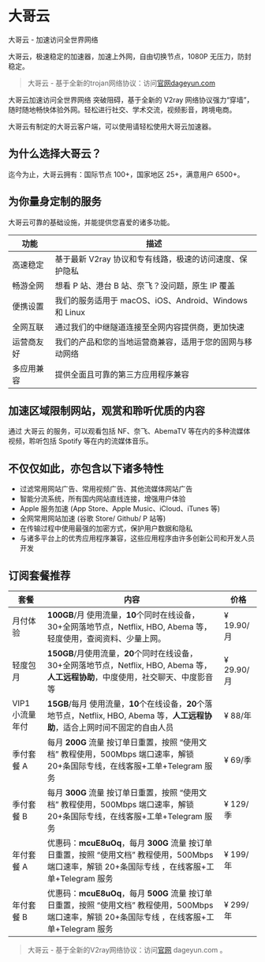 # 大哥云
大哥云 - 加速访问全世界网络

大哥云，极速稳定的加速器，加速上外网，自由切换节点，1080P 无压力，防封稳定。

> 大哥云 - 基于全新的trojan网络协议：访问[官网dageyun.com](https://github.dgywzc.com//#/register?code=JJhGQ63X)

大哥云加速访问全世界网络 突破阻碍，基于全新的 V2ray 网络协议强力“穿墙”，随时随地畅快体验外网。轻松进行社交、学术交流，视频影音，跨境电商。

大哥云有制定的大哥云客户端，可以使用请轻松使用大哥云加速器。

## 为什么选择大哥云？

迄今为止，大哥云拥有：国际节点 100+，国家地区 25+，满意用户 6500+。

## 为你量身定制的服务

大哥云可靠的基础设施，并能提供您喜爱的诸多功能。

| 功能  | 描述  |
| --- | --- |
| 高速稳定 | 基于最新 V2ray 协议和专有线路，极速的访问速度、保护隐私 |
| 畅游全网 | 想看 P 站、港台 B 站、奈飞？没问题，原生 IP 覆盖 |
| 便携设置 | 我们的服务适用于 macOS、iOS、Android、Windows 和 Linux |
| 全网互联 | 通过我们的中继隧道连接至全网内容提供商，更加快速 |
| 运营商友好 | 我们的产品和您的当地运营商兼容，适用于您的固网与移动网络 |
| 多应用兼容 | 提供全面且可靠的第三方应用程序兼容 |

## 加速区域限制网站，观赏和聆听优质的内容

通过 大哥云 的服务，可以观看包括 NF、奈飞、AbemaTV 等在内的多种流媒体视频，聆听包括 Spotify 等在内的流媒体音乐。

## 不仅仅如此，亦包含以下诸多特性

*   过滤常用网站广告、常用视频广告、其他流媒体网站广告
*   智能分流系统，所有国内网站直线连接，增强用户体验
*   Apple 服务加速 (App Store、Apple Music、iCloud、iTunes 等)
*   全网常用网站加速 (谷歌 Store/ Github/ P 站等)
*   在传输过程中使用最强的加密方式，保护用户数据和隐私
*   与诸多平台上的优秀应用程序兼容，这些应用程序由许多创新公司和开发人员开发

## 订阅套餐推荐

| 套餐  | 内容  | 价格  |
| --- | --- | --- |
| 月付体验 | **100GB**/月 使用流量，**10**个同时在线设备，30+全网落地节点，Netflix, HBO, Abema 等，轻度使用，查阅资料、少量上网。 | ¥ 19.90/月 |
| 轻度包月 | **150GB**/月使用流量，**20**个同时在线设备，30+全网落地节点，Netflix, HBO, Abema 等，**人工远程协助**，中度使用，社交聊天、中度影音等 | ¥ 29.90/月 |
| VIP1 小流量年付 | **15GB**/每月 使用流量，**10**个在线设备，**20**个落地节点，Netflix, HBO, Abema 等，**人工远程协助**，适合上网时间不固定的自由人员 | ¥ 88/年 |
| 季付套餐 A | 每月 **200G** 流量 按订单日重置，按照 “使用文档” 教程使用，500Mbps 端口速率，解锁 20+条国际专线，在线客服+工单+Telegram 服务 | ¥ 69/季 |
| 季付套餐 B | 每月 **300G** 流量 按订单日重置，按照 “使用文档” 教程使用，500Mbps 端口速率，解锁 20+条国际专线，在线客服+工单+Telegram 服务 | ¥ 129/季 |
| 年付套餐 A | 优惠码：**mcuE8uOq**，每月 **300G** 流量 按订单日重置，按照 “使用文档” 教程使用，500Mbps 端口速率，解锁 20+条国际专线 ，在线客服+工单+Telegram 服务 | ¥ 199/年 |
| 年付套餐 B | 优惠码：**mcuE8uOq**，每月 **500G** 流量 按订单日重置，按照 “使用文档” 教程使用，500Mbps 端口速率，解锁 20+条国际专线 ，在线客服+工单+Telegram 服务 | ¥ 299/年 |

> 大哥云 - 基于全新的V2ray网络协议：访问[官网](https://github.dgywzc.com//#/register?code=JJhGQ63X) dageyun.com 。
